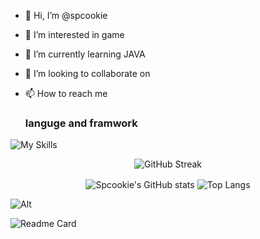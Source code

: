 - 👋 Hi, I’m @spcookie
- 👀 I’m interested in game
- 🌱 I’m currently learning JAVA
- 💞️ I’m looking to collaborate on 
- 📫 How to reach me

  ### languge and framwork
![My Skills](https://skillicons.dev/icons?i=java,kotlin,css,docker,git,gradle,graphql,hibernate,html,idea,js,kafka,linux,md,mysql,nginx,postman,redis,regex,sass,spring,selenium,vscode,vue,py,mongodb,maven,bash&theme=light)

<p align="center"><img alt="GitHub Streak" src="https://streak-stats.demolab.com?user=spcookie&theme=cobalt&date_format=%5BY%20%5DM%20j"/></p>

<p align="center">
  <img alt="Spcookie's GitHub stats" align="center" src="https://github-readme-stats.vercel.app/api?username=spcookie&count_private=true&show_icons=true&theme=buefy"/>
  <img alt="Top Langs" align="center" src="https://github-readme-stats.vercel.app/api/top-langs/?username=spcookie&layout=compact"/>
</p>

![Alt](https://repobeats.axiom.co/api/embed/a9d814c037cbe0e2dbbc7918018546c3bec44887.svg "Repobeats analytics image")

<p>
  <img alt="Readme Card" align="center" src="https://github-readme-stats.vercel.app/api/pin/?username=spcookie&repo=spcookie&show_icons=true&theme=buefy"/>
</p>

<!---
spcookie/spcookie is a ✨ special ✨ repository because its `README.md` (this file) appears on your GitHub profile.
You can click the Preview link to take a look at your changes.
--->
